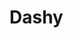 <!-- generated by markdown-notes-tree -->

# Dashy

<!-- optional markdown-notes-tree directory description starts here -->

<!-- optional markdown-notes-tree directory description ends here -->



